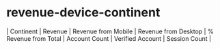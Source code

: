 # revenue-device-continent
| Continent | Revenue | Revenue from Mobile | Revenue from Desktop | % Revenue from Total | Account Count | Verified Account | Session Count |

